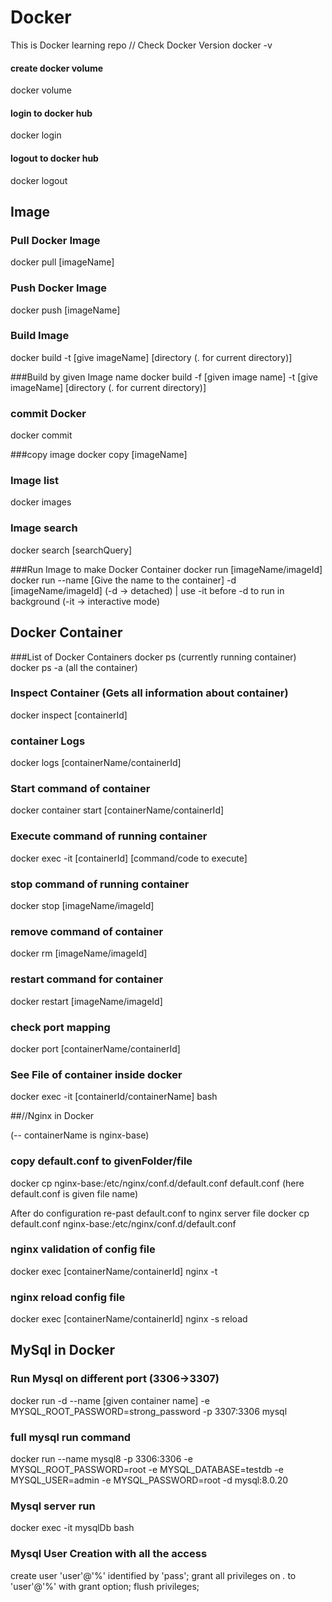 # Docker
This is Docker learning repo
// Check Docker Version 
 docker -v
 
#### create docker volume
docker volume

#### login to docker hub
docker login

#### logout to docker hub
docker logout
## Image

### Pull Docker Image
docker pull [imageName]

### Push Docker Image
docker push [imageName]

### Build Image
docker build -t [give imageName] [directory (. for current directory)]

###Build by given Image name
docker build -f [given image name] -t [give imageName] [directory (. for current directory)]

### commit Docker 
docker commit 

###copy image
docker copy [imageName]



### Image list
docker images

### Image search
docker search [searchQuery]

###Run Image to make Docker Container
docker run [imageName/imageId]
docker run --name [Give the name to the container] -d [imageName/imageId]     (-d -> detached) | use -it before -d to run in background (-it -> interactive mode)

## Docker Container

###List of Docker Containers
docker ps (currently running container)
docker ps -a (all the container)

### Inspect Container (Gets all information about container)
docker inspect [containerId]

### container Logs
docker logs [containerName/containerId]

### Start command of container
docker container start [containerName/containerId]

### Execute command of running container
docker exec -it [containerId] [command/code to execute]

### stop command of running container
docker stop [imageName/imageId]

### remove command of  container
docker rm [imageName/imageId]

### restart command for container
docker restart [imageName/imageId]

### check port mapping
docker port [containerName/containerId]

### See File of container inside docker
docker exec -it [containerId/containerName] bash


##//Nginx in Docker

(-- containerName is nginx-base)

### copy default.conf to givenFolder/file
docker cp nginx-base:/etc/nginx/conf.d/default.conf default.conf      (here default.conf is given file name)

After do configuration re-past default.conf to nginx server file 
docker cp default.conf nginx-base:/etc/nginx/conf.d/default.conf 

### nginx validation of config file
docker exec [containerName/containerId] nginx -t

### nginx reload config file
docker exec [containerName/containerId] nginx -s reload



## MySql in Docker
### Run Mysql on different port (3306->3307)
 docker run -d --name [given container name] -e MYSQL_ROOT_PASSWORD=strong_password -p 3307:3306 mysql

### full mysql run command
docker run --name mysql8 -p 3306:3306 -e MYSQL_ROOT_PASSWORD=root -e MYSQL_DATABASE=testdb -e MYSQL_USER=admin -e MYSQL_PASSWORD=root -d mysql:8.0.20

### Mysql server run
docker exec -it mysqlDb  bash

### Mysql User Creation with all the access
create user 'user'@'%' identified by 'pass';
grant all privileges on *.* to 'user'@'%' with grant option;
flush privileges;
